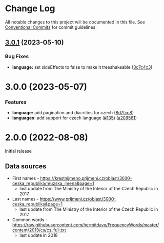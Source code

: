 # Change Log

All notable changes to this project will be documented in this file.
See [Conventional Commits](https://conventionalcommits.org) for commit guidelines.

## [3.0.1](https://github.com/zxcvbn-ts/zxcvbn/compare/@zxcvbn-ts/language-cs@3.0.0...@zxcvbn-ts/language-cs@3.0.1) (2023-05-10)

### Bug Fixes

- **language:** set sideEffects to false to make it treeshakeable ([3c7c4c3](https://github.com/zxcvbn-ts/zxcvbn/commit/3c7c4c3e8091b5c8b6e8493da5ea9bd8517827e2))

# 3.0.0 (2023-05-07)

### Features

- **language:** add pagination and diacritics for czech ([8d7fcc8](https://github.com/zxcvbn-ts/zxcvbn/commit/8d7fcc85bdbbe89e3bdb3945b9b870d1fd2c2f92))
- **languages:** add support for czech language ([#135](https://github.com/zxcvbn-ts/zxcvbn/issues/135)) ([a209561](https://github.com/zxcvbn-ts/zxcvbn/commit/a20956159826f8717194037baff4158c63f88fbe))

# 2.0.0 (2022-08-08)

Initial release

## Data sources

- First names - https://krestnijmeno.prijmeni.cz/oblast/3000-ceska_republika/muzska_jmena&page=1
  - last update from The Ministry of the Interior of the Czech Republic in 2017
- Last names - https://www.prijmeni.cz/oblast/3000-ceska_republika&page=1
  - last update from The Ministry of the Interior of the Czech Republic in 2017
- Common words - https://raw.githubusercontent.com/hermitdave/FrequencyWords/master/content/2018/cs/cs_full.txt
  - last update in 2018
